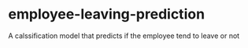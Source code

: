 # employee-leaving-prediction
A calssification model that predicts if the employee tend to leave or not
